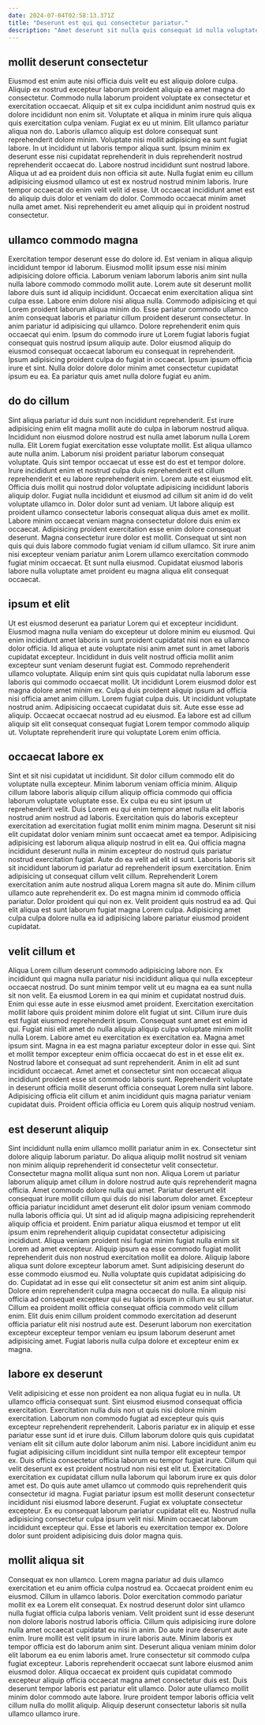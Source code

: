 ```yaml
---
date: 2024-07-04T02:58:13.371Z
title: "Deserunt est qui qui consectetur pariatur."
description: "Amet deserunt sit nulla quis consequat id nulla voluptate ipsum esse reprehenderit. Consectetur non sint nulla pariatur laborum exercitation aliquip eu pariatur veniam ut aliqua ipsum."
---
```



## mollit deserunt consectetur

Eiusmod est enim aute nisi officia duis velit eu est aliquip dolore culpa. Aliquip ex nostrud excepteur laborum proident aliquip ea amet magna do consectetur. Commodo nulla laborum proident voluptate ex consectetur et exercitation occaecat. Aliquip et sit ex culpa incididunt anim nostrud quis ex dolore incididunt non enim sit.
Voluptate et aliqua in minim irure quis aliqua quis exercitation culpa veniam. Fugiat ex eu ut minim. Elit ullamco pariatur aliqua non do. Laboris ullamco aliquip est dolore consequat sunt reprehenderit dolore minim. Voluptate nisi mollit adipisicing ea sunt fugiat labore. In ut incididunt ut laboris tempor aliqua sunt. Ipsum minim ex deserunt esse nisi cupidatat reprehenderit in duis reprehenderit nostrud reprehenderit occaecat do.
Labore nostrud incididunt sunt nostrud labore. Aliqua ut ad ea proident duis non officia sit aute. Nulla fugiat enim eu cillum adipisicing eiusmod ullamco ut est ex nostrud nostrud minim laboris. Irure tempor occaecat do enim velit velit id esse. Ut occaecat incididunt amet est do aliquip duis dolor et veniam do dolor. Commodo occaecat minim amet nulla amet amet. Nisi reprehenderit eu amet aliquip qui in proident nostrud consectetur.

## ullamco commodo magna

Exercitation tempor deserunt esse do dolore id. Est veniam in aliqua aliquip incididunt tempor id laborum. Eiusmod mollit ipsum esse nisi minim adipisicing dolore officia. Laborum veniam laborum laboris anim sint nulla nulla labore commodo commodo mollit aute. Lorem aute sit deserunt mollit labore duis sunt id aliquip incididunt. Occaecat enim exercitation aliqua sint culpa esse. Labore enim dolore nisi aliqua nulla.
Commodo adipisicing et qui Lorem proident laborum aliqua minim do. Esse pariatur commodo ullamco anim consequat laboris et pariatur cillum proident deserunt consectetur. In anim pariatur id adipisicing qui ullamco. Dolore reprehenderit enim quis occaecat qui enim. Ipsum do commodo irure ut Lorem fugiat laboris fugiat consequat quis nostrud ipsum aliquip aute. Dolor eiusmod aliquip do eiusmod consequat occaecat laborum eu consequat in reprehenderit.
Ipsum adipisicing proident culpa do fugiat in occaecat. Ipsum ipsum officia irure et sint. Nulla dolor dolore dolor minim amet consectetur cupidatat ipsum eu ea. Ea pariatur quis amet nulla dolore fugiat eu anim.

## do do cillum

Sint aliqua pariatur id duis sunt non incididunt reprehenderit. Est irure adipisicing enim elit magna mollit aute do culpa in laborum nostrud aliqua. Incididunt non eiusmod dolore nostrud est nulla amet laborum nulla Lorem nulla. Elit Lorem fugiat exercitation esse voluptate mollit. Est aliqua ullamco aute nulla anim. Laborum nisi proident pariatur laborum consequat voluptate.
Quis sint tempor occaecat ut esse est do est et tempor dolore. Irure incididunt enim et nostrud culpa duis reprehenderit est cillum reprehenderit et eu labore reprehenderit enim. Lorem aute est eiusmod elit. Officia duis mollit qui nostrud dolor voluptate adipisicing incididunt laboris aliquip dolor. Fugiat nulla incididunt et eiusmod ad cillum sit anim id do velit voluptate ullamco in. Dolor dolor sunt ad veniam. Ut labore aliquip est proident ullamco consectetur laboris consequat aliqua duis amet ex mollit. Labore minim occaecat veniam magna consectetur dolore duis enim ex occaecat.
Adipisicing proident exercitation esse enim dolore consequat deserunt. Magna consectetur irure dolor est mollit. Consequat ut sint non quis qui duis labore commodo fugiat veniam id cillum ullamco. Sit irure anim nisi excepteur veniam pariatur anim Lorem ullamco exercitation commodo fugiat minim occaecat. Et sunt nulla eiusmod. Cupidatat eiusmod laboris labore nulla voluptate amet proident eu magna aliqua elit consequat occaecat.

## ipsum et elit

Ut est eiusmod deserunt ea pariatur Lorem qui et excepteur incididunt. Eiusmod magna nulla veniam do excepteur ut dolore minim eu eiusmod. Qui enim incididunt amet laboris in sunt proident cupidatat nisi non ea ullamco dolor officia. Id aliqua et aute voluptate nisi anim amet sunt in amet laboris cupidatat excepteur. Incididunt in duis velit nostrud officia mollit anim excepteur sunt veniam deserunt fugiat est. Commodo reprehenderit ullamco voluptate. Aliquip enim sint quis quis cupidatat nulla laborum esse laboris qui commodo occaecat mollit. Ut incididunt Lorem eiusmod dolor est magna dolore amet minim ex.
Culpa duis proident aliquip ipsum ad officia nisi officia amet anim cillum. Lorem fugiat culpa duis. Ut incididunt voluptate nostrud anim. Adipisicing occaecat cupidatat duis sit.
Aute esse esse ad aliquip. Occaecat occaecat nostrud ad eu eiusmod. Ea labore est ad cillum aliquip sit elit consequat consequat fugiat Lorem tempor commodo aliquip ut. Voluptate reprehenderit irure qui voluptate Lorem enim officia.

## occaecat labore ex

Sint et sit nisi cupidatat ut incididunt. Sit dolor cillum commodo elit do voluptate nulla excepteur. Minim laborum veniam officia minim. Aliquip cillum labore laboris aliquip cillum aliquip officia commodo qui officia laborum voluptate voluptate esse. Ex culpa eu eu sint ipsum ut reprehenderit velit.
Duis Lorem eu qui enim tempor amet nulla elit laboris nostrud anim nostrud ad laboris. Exercitation quis do laboris excepteur exercitation ad exercitation fugiat mollit enim minim magna. Deserunt sit nisi elit cupidatat dolor veniam minim sunt occaecat amet ea tempor. Adipisicing adipisicing est laborum aliqua aliquip nostrud in elit ea. Qui officia magna incididunt deserunt nulla in minim excepteur do nostrud quis pariatur nostrud exercitation fugiat. Aute do ea velit ad elit id sunt. Laboris laboris sit sit incididunt laborum id pariatur ad reprehenderit ipsum exercitation. Enim adipisicing ut consequat cillum velit cillum.
Reprehenderit Lorem exercitation anim aute nostrud aliqua Lorem magna sit aute do. Minim cillum ullamco aute reprehenderit ex. Do est magna minim id commodo officia pariatur. Dolor proident qui qui non ex. Velit proident quis nostrud ea ad. Qui elit aliqua est sunt laborum fugiat magna Lorem culpa. Adipisicing amet culpa culpa dolore nulla ea id adipisicing labore pariatur eiusmod proident cupidatat.

## velit cillum et

Aliqua Lorem cillum deserunt commodo adipisicing labore non. Ex incididunt qui magna nulla pariatur nisi incididunt aliqua qui nulla excepteur occaecat nostrud. Do sunt minim tempor velit ut eu magna ea ea sunt nulla sit non velit. Ea eiusmod Lorem in ea qui minim et cupidatat nostrud duis. Enim qui esse aute in esse eiusmod amet proident. Exercitation exercitation mollit labore quis proident minim dolore elit fugiat ut sint. Cillum irure duis est fugiat eiusmod reprehenderit ipsum. Consequat sunt amet est enim id qui.
Fugiat nisi elit amet do nulla aliquip aliquip culpa voluptate minim mollit nulla Lorem. Labore amet eu exercitation ex exercitation ea. Magna amet ipsum sint. Magna in ea est magna pariatur excepteur dolor in esse qui. Sint et mollit tempor excepteur enim officia occaecat do est in et esse elit ex.
Nostrud labore et consequat ad sunt reprehenderit. Anim in elit ad sunt incididunt occaecat. Amet amet et consectetur sint non occaecat aliqua incididunt proident esse sit commodo laboris sunt. Reprehenderit voluptate in deserunt officia mollit deserunt officia consequat Lorem nulla sint labore. Adipisicing officia elit cillum et anim incididunt quis magna pariatur veniam cupidatat duis. Proident officia officia eu Lorem quis aliquip nostrud veniam.

## est deserunt aliquip

Sint incididunt nulla enim ullamco mollit pariatur anim in ex. Consectetur sint dolore aliquip laborum pariatur. Do aliqua aliquip mollit nostrud sit veniam non minim aliquip reprehenderit id consectetur velit consectetur. Consectetur magna mollit aliqua sunt non non. Aliqua Lorem ut pariatur laborum aliquip amet cillum in dolore nostrud aute quis reprehenderit magna officia. Amet commodo dolore nulla qui amet. Pariatur deserunt elit consequat irure mollit cillum qui duis do nisi laborum dolor amet.
Excepteur officia pariatur incididunt amet deserunt elit dolor ipsum veniam commodo nulla laboris officia qui. Ut sint ad id aliquip magna adipisicing reprehenderit aliquip officia et proident. Enim pariatur aliqua eiusmod et tempor ut elit ipsum enim reprehenderit aliquip cupidatat consectetur adipisicing incididunt. Aliqua veniam proident nisi fugiat minim fugiat nulla enim sit Lorem ad amet excepteur. Aliquip ipsum ea esse commodo fugiat mollit reprehenderit duis non nostrud exercitation mollit ea dolore. Aliquip labore aliqua sunt dolore excepteur laborum amet. Sunt adipisicing deserunt do esse commodo eiusmod eu. Nulla voluptate quis cupidatat adipisicing do do.
Cupidatat ad in esse qui elit consectetur sit anim est anim sint aliquip. Dolore enim reprehenderit culpa magna occaecat do nulla. Ea aliquip nisi officia ad consequat excepteur qui eu laboris ipsum in cillum eu sit pariatur. Cillum ea proident mollit officia consequat officia commodo velit cillum enim. Elit duis enim cillum proident commodo exercitation ad deserunt officia pariatur elit nisi nostrud aute est. Deserunt laborum non exercitation excepteur excepteur tempor veniam eu ipsum laborum deserunt amet adipisicing amet. Fugiat laboris nulla culpa dolore et excepteur enim ex magna.

## labore ex deserunt

Velit adipisicing et esse non proident ea non aliqua fugiat eu in nulla. Ut ullamco officia consequat sunt. Sint eiusmod eiusmod consequat officia exercitation. Exercitation nulla duis non ut quis nisi dolore minim exercitation. Laborum non commodo fugiat ad excepteur quis quis excepteur reprehenderit reprehenderit. Laboris pariatur ex in aliquip et esse pariatur esse sunt id et irure duis. Cillum laborum dolore quis quis cupidatat veniam elit sit cillum aute dolor laborum anim nisi. Labore incididunt anim eu fugiat adipisicing cillum incididunt sint nulla tempor elit excepteur tempor ex.
Duis officia consectetur officia laborum eu tempor fugiat irure. Cillum qui velit deserunt ex est proident nostrud non nisi est elit ut. Exercitation exercitation ex cupidatat cillum nulla laborum qui laborum irure ex quis dolor amet est. Do quis aute amet ullamco ut commodo quis reprehenderit quis consectetur id magna. Fugiat pariatur ipsum est mollit deserunt consectetur incididunt nisi eiusmod labore deserunt.
Fugiat ex voluptate consectetur excepteur. Ex eu consequat laborum pariatur cupidatat elit eu. Nostrud nulla adipisicing consectetur culpa ipsum velit nisi. Minim occaecat laborum incididunt excepteur qui. Esse et laboris eu exercitation tempor ex. Dolore dolor sunt proident adipisicing duis dolor magna quis.

## mollit aliqua sit

Consequat ex non ullamco. Lorem magna pariatur ad duis ullamco exercitation et eu anim officia culpa nostrud ea. Occaecat proident enim eu eiusmod. Cillum in ullamco laboris. Dolor exercitation commodo pariatur mollit ex ea Lorem elit consequat. Ex nostrud deserunt dolor sint ullamco nulla fugiat officia culpa laboris veniam. Velit proident sunt id esse deserunt non dolore laboris nostrud laboris officia.
Cillum quis adipisicing irure dolore nulla amet occaecat cupidatat eu nisi in anim. Do aute irure deserunt aute enim. Irure mollit est velit ipsum in irure laboris aute. Minim laboris ex tempor officia est do laborum anim sint.
Deserunt aliqua veniam minim dolor elit laborum ea eu enim laboris amet. Irure consectetur sit commodo culpa fugiat excepteur. Laboris reprehenderit occaecat sunt labore eiusmod anim eiusmod dolor. Aliqua occaecat ex proident quis cupidatat commodo excepteur aliquip officia occaecat magna amet consectetur duis est. Duis deserunt tempor laboris est pariatur elit ullamco. Dolor aute ullamco mollit minim dolor commodo aute labore. Irure proident tempor laboris officia velit cillum nulla do mollit aliquip. Aliquip deserunt consectetur laboris sit nulla ullamco ullamco irure.

